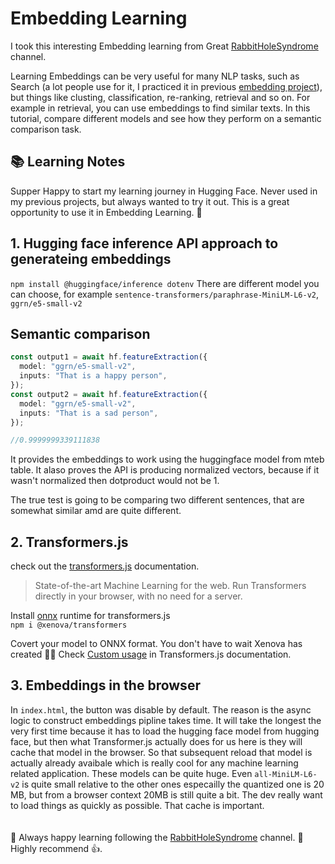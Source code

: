 # Embedding Learning

I took this interesting Embedding learning from Great [RabbitHoleSyndrome](https://www.youtube.com/watch?v=QdDoFfkVkcw&ab_channel=RabbitHoleSyndrome) channel.

Learning Embeddings can be very useful for many NLP tasks, such as Search (a lot people use for it, I practiced it in previous [embedding project](https://github.com/yanliu1111/ChatGPT-API-embeddings-Supabase)), but things like clusting, classification, re-ranking, retrieval and so on. For example in retrieval, you can use embeddings to find similar texts. In this tutorial, compare different models and see how they perform on a semantic comparison task.

## 📚 Learning Notes

Supper Happy to start my learning journey in Hugging Face. Never used in my previous projects, but always wanted to try it out. This is a great opportunity to use it in Embedding Learning. 🤗

## 1. Hugging face inference API approach to generateing embeddings

`npm install @huggingface/inference dotenv`
There are different model you can choose, for example `sentence-transformers/paraphrase-MiniLM-L6-v2`, `ggrn/e5-small-v2`

## Semantic comparison

```typescript
const output1 = await hf.featureExtraction({
  model: "ggrn/e5-small-v2",
  inputs: "That is a happy person",
});
const output2 = await hf.featureExtraction({
  model: "ggrn/e5-small-v2",
  inputs: "That is a sad person",
});

//0.9999999339111838
```

It provides the embeddings to work using the huggingface model from mteb table. It alaso proves the API is producing normalized vectors, because if it wasn't normalized then dotproduct would not be 1.

The true test is going to be comparing two different sentences, that are somewhat similar amd are quite different.

## 2. Transformers.js

check out the [transformers.js](https://huggingface.co/docs/transformers.js/index) documentation.

> State-of-the-art Machine Learning for the web. Run Transformers directly in your browser, with no need for a server. <br>

Install [onnx](https://onnxruntime.ai/) runtime for transformers.js <br>
`npm i @xenova/transformers`

Covert your model to ONNX format. You don't have to wait Xenova has created 🙅‍♀️ Check [Custom usage](https://huggingface.co/docs/transformers.js/custom_usage#convert-your-models-to-onnx) in Transformers.js documentation.

## 3. Embeddings in the browser

In `index.html`, the button was disable by default. The reason is the async logic to construct embeddings pipline takes time. It will take the longest the very first time because it has to load the hugging face model from hugging face, but then what Transformer.js actually does for us here is they will cache that model in the browser. So that subsequent reload that model is actually already avaibale which is really cool for any machine learning related application. These models can be quite huge. Even `all-MiniLM-L6-v2` is quite small relative to the other ones especailly the quantized one is 20 MB, but from a browser context 20MB is still quite a bit. The dev really want to load things as quickly as possible. That cache is important.
<br>
<br>
<br>
💚 Always happy learning following the [RabbitHoleSyndrome](https://www.youtube.com/@RabbitHoleSyndrome) channel. 🐰 Highly recommend 👍.
